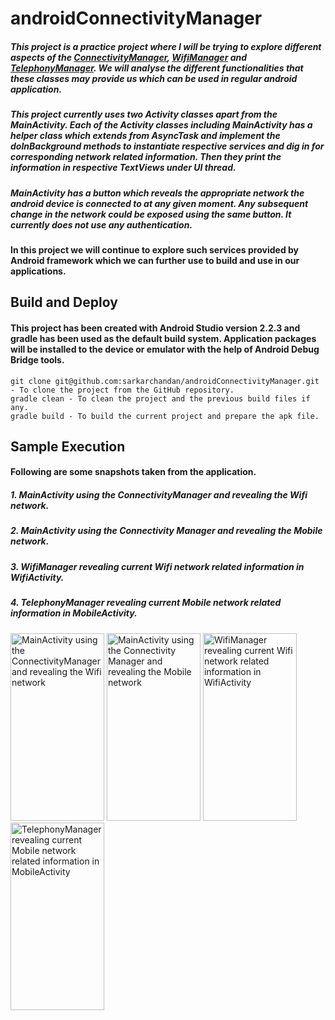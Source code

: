 # androidConnectivityManager
##### This project is a practice project where I will be trying to explore different aspects of the [ConnectivityManager](https://developer.android.com/reference/android/net/ConnectivityManager.html), [WifiManager](https://developer.android.com/reference/android/net/wifi/WifiManager.html) and [TelephonyManager](https://developer.android.com/reference/android/telephony/TelephonyManager.html). We will analyse the different functionalities that these classes may provide us which can be used in regular android application.
##### This project currently uses two Activity classes apart from the MainActivity. Each of the Activity classes including MainActivity has a helper class which extends from AsyncTask and implement the doInBackground methods to instantiate respective services and dig in for corresponding network related information. Then they print the information in respective TextViews under UI thread.
##### MainActivity has a button which reveals the appropriate network the android device is connected to at any given moment. Any subsequent change in the network could be exposed using the same button. It currently does not use any authentication.
#### In this project we will continue to explore such services provided by Android framework which we can further use to build and use in our applications.
## Build and Deploy
#### This project has been created with Android Studio version 2.2.3 and gradle has been used as the default build system. Application packages will be installed to the device or emulator with the help of Android Debug Bridge tools.
```
git clone git@github.com:sarkarchandan/androidConnectivityManager.git - To clone the project from the GitHub repository.
gradle clean - To clean the project and the previous build files if any.
gradle build - To build the current project and prepare the apk file.
```
## Sample Execution
#### Following are some snapshots taken from the application.
##### 1. MainActivity using the ConnectivityManager and revealing the Wifi network. 
##### 2. MainActivity using the Connectivity Manager and revealing the Mobile network.
##### 3. WifiManager revealing current Wifi network related information in WifiActivity.
##### 4. TelephonyManager revealing current Mobile network related information in MobileActivity.
<img src="https://cloud.githubusercontent.com/assets/19269229/21664835/5ee518ea-d2e9-11e6-8f11-a14e8cda2798.png" alt="MainActivity using the ConnectivityManager and revealing the Wifi network" width="150" height="300">
<img src="https://cloud.githubusercontent.com/assets/19269229/21664698/8075f084-d2e8-11e6-8360-66b2e26323f7.png" alt="MainActivity using the Connectivity Manager and revealing the Mobile network" width="150" height="300">
<img src="https://cloud.githubusercontent.com/assets/19269229/21664725/ad8cef3c-d2e8-11e6-8e52-4dab2213eb1b.png" alt="WifiManager revealing current Wifi network related information in WifiActivity" width="150" height="300">
<img src="https://cloud.githubusercontent.com/assets/19269229/21664738/c07e9c80-d2e8-11e6-9ddb-018ad4e57d61.png" alt="TelephonyManager revealing current Mobile network related information in MobileActivity" width="150" height="300">



